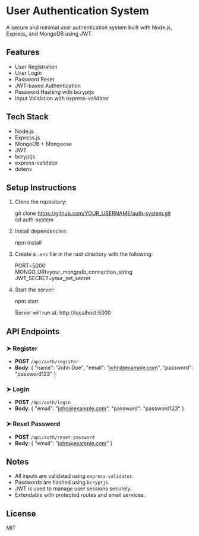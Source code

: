 # User Authentication System

A secure and minimal user authentication system built with Node.js, Express, and MongoDB using JWT.

## Features

- User Registration
- User Login
- Password Reset
- JWT-based Authentication
- Password Hashing with bcryptjs
- Input Validation with express-validator

## Tech Stack

- Node.js
- Express.js
- MongoDB + Mongoose
- JWT
- bcryptjs
- express-validator
- dotenv

## Setup Instructions

1. Clone the repository:

   git clone https://github.com/YOUR_USERNAME/auth-system.git  
   cd auth-system

2. Install dependencies:

   npm install

3. Create a `.env` file in the root directory with the following:

   PORT=5000  
   MONGO_URI=your_mongodb_connection_string  
   JWT_SECRET=your_jwt_secret

4. Start the server:

   npm start

   Server will run at: http://localhost:5000

## API Endpoints

### ➤ Register

- **POST** `/api/auth/register`  
- **Body**:
  {
    "name": "John Doe",
    "email": "john@example.com",
    "password": "password123"
  }

### ➤ Login

- **POST** `/api/auth/login`  
- **Body**:
  {
    "email": "john@example.com",
    "password": "password123"
  }

### ➤ Reset Password

- **POST** `/api/auth/reset-password`  
- **Body**:
  {
    "email": "john@example.com"
  }

## Notes

- All inputs are validated using `express-validator`.
- Passwords are hashed using `bcryptjs`.
- JWT is used to manage user sessions securely.
- Extendable with protected routes and email services.

## License

MIT
